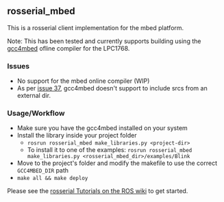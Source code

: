 ## rosserial_mbed

This is a rosserial client implementation for the mbed platform.

Note: This has been tested and currently supports building using the [gcc4mbed](https://github.com/adamgreen/gcc4mbed) ofline compiler for the LPC1768.

### Issues

* No support for the mbed online compiler (WIP)
* As per [issue 37](https://github.com/adamgreen/gcc4mbed/issues/37), gcc4mbed doesn't support to include srcs from an external dir.

### Usage/Workflow

* Make sure you have the gcc4mbed installed on your system
* Install the library inside your project folder
    * `rosrun rosserial_mbed make_libraries.py <project-dir>`
    * To install it to one of the examples: `rosrun rosserial_mbed make_libraries.py <rosserial_mbed_dir>/examples/Blink`
* Move to the project's folder and modify the makefile to use the correct `GCC4MBED_DIR` path
* `make all && make deploy`

Please see the [rosserial Tutorials on the ROS wiki](http://wiki.ros.org/rosserial_arduino/Tutorials) to get started.
